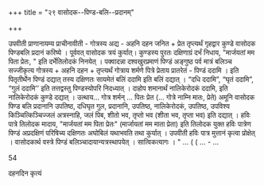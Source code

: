 +++
title = "२९ वासोदक--पिण्ड-बलि--प्रदानम्"

+++

उपवीती प्राणानायम्य प्राचीनावीती - गोत्रस्य अद्य - अहनि दहन जनित + प्रेत तृप्त्यर्थं गृहद्वार कुण्डे वासोदक पिण्डबलि प्रदानं करिष्ये । पूर्ववत् वासोदक त्रयं कुर्यात्। कुण्डस्य पुरतः दक्षिणाग्रं दर्भं निधाय, "मार्जयतां मम पिता प्रेतः, " इति दर्भेतिलोदकं निनयेत् । पक्वादन्ना दश्वखुरप्रमाणं पिण्डं अङ्गुष्ठ पर्व मात्रं बलिञ्च सज्जीकृत्य गोत्रस्य + अहनि दहन + तृप्त्यर्थं गोत्राय शर्मणे पित्रे प्रेताय प्रातरेतं - पिण्डं ददामि । इति पितृतीर्थेन पिण्डं दद्यात् तस्य दक्षिणतः सायमेतं बलिं ददामि इति बलिं दद्यात् । “दधि ददामि”, “घृतं ददामि”, “गुलं ददामि’’ इति तत्तद्वस्तु पिण्डस्योपरि निदध्यात् । दाहोप शमानार्थं नालिकेरोदकं ददामि, इति नालिकेरोदकं कुण्डे दद्यात् । उत्थाय... गोत्र शर्मन् ... पितः प्रेत (... गोत्रे नाम्नि मातः, प्रेते) अमूनि वासोदक पिण्ड बलि प्रदानानि उपतिष्ठ, दधिघृत गुल, प्रदानानि, उपतिष्ठ, नालिकेरोदकं, उपतिष्ठ, उपविश्य किञ्चित्किञ्चिज्जलं अत्रस्नाहि, जलं पिब, शीतो भव, तृप्तो भव (शीता भव, तृप्ता भव) इति दद्यात् । हविः पात्रे तिलोदक मादाय, "मार्जयतां मम पिता प्रेतः" (मार्जायतां मम माता प्रेता) इति तिलोदक युक्त हविः पात्रेण पिण्डं अप्रदक्षिणं परिषिच्य दक्षिणतः अघोबिलं यथाभवति तथा कुर्यात् । उपवीती हविः पात्र मुत्तानं कृत्वा प्रोक्षेत् । वासोदकार्थ वस्त्रे पिण्डं बलिञ्चादायान्यत्रस्थापयेत् । सात्विकत्यागः । " ... ( ( ... - ...

54


दहनदिन कृत्यं
